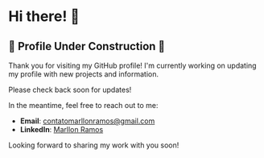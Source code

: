# Hi there! 👋

## 🚧 Profile Under Construction 🚧

Thank you for visiting my GitHub profile! I'm currently working on updating my profile with new projects and information.

Please check back soon for updates!

In the meantime, feel free to reach out to me:

- **Email**: [contatomarllonramos@gmail.com](mailto:contatomarllonramos@gmail.com)
- **LinkedIn**: [Marllon Ramos](https://www.linkedin.com/in/marllonramos/)

Looking forward to sharing my work with you soon!
